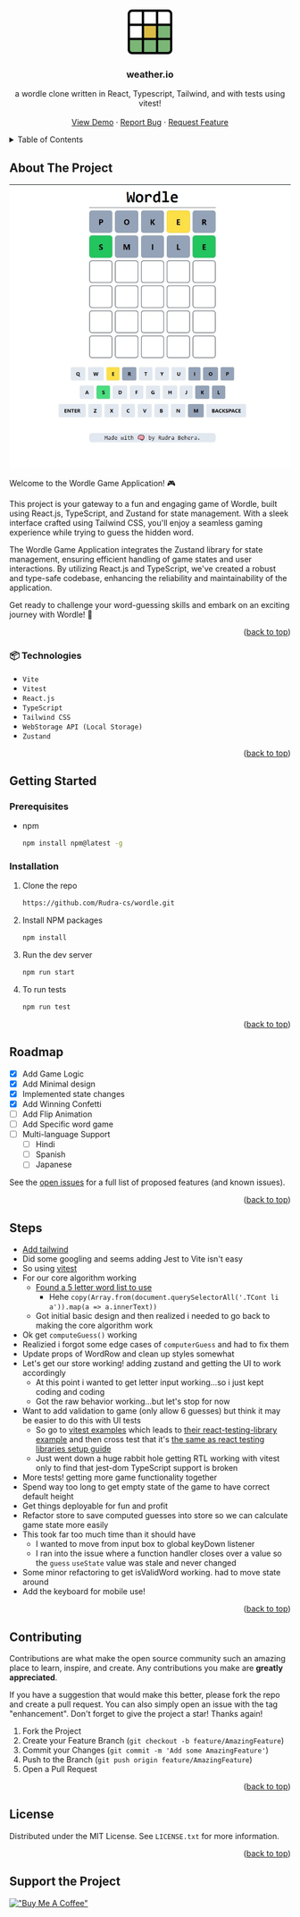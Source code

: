 <a name="readme-top"></a>

<!-- PROJECT LOGO -->
<br />
<div align="center">
  <a href="https://github.com/Rudra-cs/wordle">
    <img src="./public/wordle.svg" alt="Logo" width="80" height="80">
  </a>

  <h3 align="center">weather.io</h3>

  <p align="center">
    a wordle clone written in React, Typescript, Tailwind, and with tests using vitest!
    <br />
    <br />
    <a href="">View Demo</a>
    ·
    <a href="https://github.com/Rudra-cs/wordle/issues">Report Bug</a>
    ·
    <a href="https://github.com/Rudra-cs/wordle/issues">Request Feature</a>
  </p>
</div>

<!-- TABLE OF CONTENTS -->
<details>
  <summary>Table of Contents</summary>
  <ol>
    <li>
      <a href="#about-the-project">About The Project</a>
      <ul>
        <li><a href="#technologies">Technologies</a></li>
      </ul>
    </li>
    <li>
      <a href="#getting-started">Getting Started</a>
      <ul>
        <li><a href="#prerequisites">Prerequisites</a></li>
        <li><a href="#installation">Installation</a></li>
      </ul>
    </li>
    <li><a href="#roadmap">Roadmap</a></li>
    <li><a href="#contributing">Contributing</a></li>
    <li><a href="#license">License</a></li>
    
  </ol>
</details>

<!-- ABOUT THE PROJECT -->

## About The Project

[![weather.io][product-screenshot]](https://github.com/Rudra-cs/wordle)

Welcome to the Wordle Game Application! 🎮

This project is your gateway to a fun and engaging game of Wordle, built using React.js, TypeScript, and Zustand for state management. With a sleek interface crafted using Tailwind CSS, you'll enjoy a seamless gaming experience while trying to guess the hidden word.

The Wordle Game Application integrates the Zustand library for state management, ensuring efficient handling of game states and user interactions. By utilizing React.js and TypeScript, we've created a robust and type-safe codebase, enhancing the reliability and maintainability of the application.

Get ready to challenge your word-guessing skills and embark on an exciting journey with Wordle! 🌟

<p align="right">(<a href="#readme-top">back to top</a>)</p>

### 📦 Technologies

-   `Vite`
-   `Vitest`
-   `React.js`
-   `TypeScript`
-   `Tailwind CSS`
-   `WebStorage API (Local Storage)`
-   `Zustand`

<p align="right">(<a href="#readme-top">back to top</a>)</p>

<!-- GETTING STARTED -->

## Getting Started

### Prerequisites

-   npm
    ```sh
    npm install npm@latest -g
    ```

### Installation

1. Clone the repo
    ```sh
    https://github.com/Rudra-cs/wordle.git
    ```
2. Install NPM packages
    ```sh
    npm install
    ```
3. Run the dev server
    ```sh
    npm run start
    ```
4. To run tests
    ```sh
    npm run test
    ```

<p align="right">(<a href="#readme-top">back to top</a>)</p>

<!-- ROADMAP -->

## Roadmap

-   [x] Add Game Logic
-   [x] Add Minimal design
-   [x] Implemented state changes
-   [x] Add Winning Confetti
-   [ ] Add Flip Animation
-   [ ] Add Specific word game
-   [ ] Multi-language Support
    -   [ ] Hindi
    -   [ ] Spanish
    -   [ ] Japanese

See the [open issues](https://github.com/Rudra-cs/weather.io/issues) for a full list of proposed features (and known issues).

<p align="right">(<a href="#readme-top">back to top</a>)</p>

## Steps

-   [Add tailwind](https://tailwindcss.com/docs/guides/vite)
-   Did some googling and seems adding Jest to Vite isn't easy
-   So using [vitest](https://vitest.dev/)
-   For our core algorithm working
    -   [Found a 5 letter word list to use](https://www.thefreedictionary.com/5-letter-words.htm)
        -   Hehe `copy(Array.from(document.querySelectorAll('.TCont li a')).map(a => a.innerText))`
    -   Got initial basic design and then realized i needed to go back to making the core algorithm work
-   Ok get `computeGuess()` working
-   Realizied i forgot some edge cases of `computerGuess` and had to fix them
-   Update props of WordRow and clean up styles somewhat
-   Let's get our store working! adding zustand and getting the UI to work accordingly
    -   At this point i wanted to get letter input working...so i just kept coding and coding
    -   Got the raw behavior working...but let's stop for now
-   Want to add validation to game (only allow 6 guesses) but think it may be easier to do this with UI tests
    -   So go to [vitest examples](https://vitest.dev/guide/#examples) which leads to [their react-testing-library example](https://github.com/vitest-dev/vitest/tree/main/examples/react-testing-lib) and then cross test that it's [the same as react testing libraries setup guide](https://testing-library.com/docs/react-testing-library/setup)
    -   Just went down a huge rabbit hole getting RTL working with vitest only to find that jest-dom TypeScript support is broken
-   More tests! getting more game functionality together
-   Spend way too long to get empty state of the game to have correct default height
-   Get things deployable for fun and profit
-   Refactor store to save computed guesses into store so we can calculate game state more easily
-   This took far too much time than it should have
    -   I wanted to move from input box to global keyDown listener
    -   I ran into the issue where a function handler closes over a value so the `guess` `useState` value was stale and never changed
-   Some minor refactoring to get isValidWord working. had to move state around
-   Add the keyboard for mobile use!

<p align="right">(<a href="#readme-top">back to top</a>)</p>

<!-- CONTRIBUTING -->

## Contributing

Contributions are what make the open source community such an amazing place to learn, inspire, and create. Any contributions you make are **greatly appreciated**.

If you have a suggestion that would make this better, please fork the repo and create a pull request. You can also simply open an issue with the tag "enhancement".
Don't forget to give the project a star! Thanks again!

1. Fork the Project
2. Create your Feature Branch (`git checkout -b feature/AmazingFeature`)
3. Commit your Changes (`git commit -m 'Add some AmazingFeature'`)
4. Push to the Branch (`git push origin feature/AmazingFeature`)
5. Open a Pull Request

<p align="right">(<a href="#readme-top">back to top</a>)</p>

<!-- LICENSE -->

## License

Distributed under the MIT License. See `LICENSE.txt` for more information.

<p align="right">(<a href="#readme-top">back to top</a>)</p>

<!-- Support -->

## Support the Project

[!["Buy Me A Coffee"](https://www.buymeacoffee.com/assets/img/custom_images/orange_img.png)](https://www.buymeacoffee.com/rudrabehera)

<!-- Links -->

[product-screenshot]: public/wordle-clone.jpg
